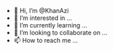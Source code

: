 - 👋 Hi, I’m @KhanAzi
- 👀 I’m interested in ...
- 🌱 I’m currently learning ...
- 💞️ I’m looking to collaborate on ...
- 📫 How to reach me ...

<!---
KhanAzi/KhanAzi is a ✨ special ✨ repository because its `README.md` (this file) appears on your GitHub profile.
You can click the Preview link to take a look at your changes.
--->
